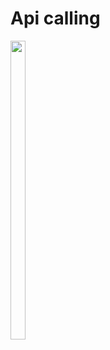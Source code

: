 # Api calling

<p>
  <img src="https://github.com/user-attachments/assets/af1fb673-0bc7-4e72-9851-0bdfe13576d9"height="35%" width="22%">
</p>

